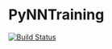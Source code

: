 # PyNNTraining

[![Build Status](https://github.com/username/PyNNTraining.jl/actions/workflows/CI.yml/badge.svg?branch=main)](https://github.com/username/PyNNTraining.jl/actions/workflows/CI.yml?query=branch%3Amain)
